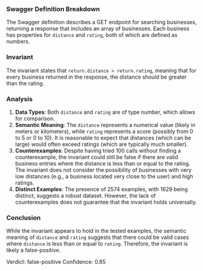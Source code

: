 ### Swagger Definition Breakdown
The Swagger definition describes a GET endpoint for searching businesses, returning a response that includes an array of businesses. Each business has properties for `distance` and `rating`, both of which are defined as numbers. 

### Invariant
The invariant states that `return.distance > return.rating`, meaning that for every business returned in the response, the distance should be greater than the rating. 

### Analysis
1. **Data Types**: Both `distance` and `rating` are of type number, which allows for comparison. 
2. **Semantic Meaning**: The `distance` represents a numerical value (likely in meters or kilometers), while `rating` represents a score (possibly from 0 to 5 or 0 to 10). It is reasonable to expect that distances (which can be large) would often exceed ratings (which are typically much smaller). 
3. **Counterexamples**: Despite having tried 100 calls without finding a counterexample, the invariant could still be false if there are valid business entries where the distance is less than or equal to the rating. The invariant does not consider the possibility of businesses with very low distances (e.g., a business located very close to the user) and high ratings. 
4. **Distinct Examples**: The presence of 2574 examples, with 1629 being distinct, suggests a robust dataset. However, the lack of counterexamples does not guarantee that the invariant holds universally. 

### Conclusion
While the invariant appears to hold in the tested examples, the semantic meaning of `distance` and `rating` suggests that there could be valid cases where `distance` is less than or equal to `rating`. Therefore, the invariant is likely a false-positive. 

Verdict: false-positive
Confidence: 0.85
